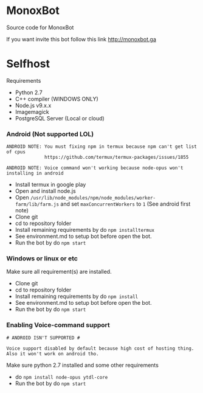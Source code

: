 MonoxBot
========

Source code for MonoxBot

If you want invite this bot follow this link <http://monoxbot.ga>

# Selfhost

Requirements
- Python 2.7
- C++ compiler (WINDOWS ONLY)
- Node.js v9.x.x
- Imagemagick
- PostgreSQL Server (Local or cloud)

### Android (Not supported LOL)
```
ANDROID NOTE: You must fixing npm in termux because npm can't get list of cpus 
              https://github.com/termux/termux-packages/issues/1855
```
```
ANDROID NOTE: Voice command won't working because node-opus won't installing in android
```
- Install termux in google play
- Open and install node.js
- Open `/usr/lib/node_modules/npm/node_modules/worker-farm/lib/farm.js` and set `maxConcurrentWorkers` to `1`
  (See android first note)
- Clone git
- cd to repository folder
- Install remaining requirements by do `npm installtermux`
- See environment.md to setup bot before open the bot.
- Run the bot by do `npm start`

### Windows or linux or etc

Make sure all requirement(s) are installed.

- Clone git
- cd to repository folder
- Install remaining requirements by do `npm install`
- See environment.md to setup bot before open the bot.
- Run the bot by do `npm start`

### Enabling Voice-command support

```
# ANDROID ISN'T SUPPORTED #

Voice support disabled by default because high cost of hosting thing.
Also it won't work on android tho.
```

Make sure python 2.7 installed and some other requirements

- do `npm install node-opus ytdl-core`
- Run the bot by do `npm start`

